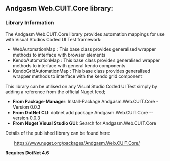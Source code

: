 <h2>Andgasm Web.CUIT.Core library:</h2>

<h3>Library Information</h3>
<p>The Andgasm Web.CUIT.Core library provides automation mappings for use with Visual Studios Coded UI Test framework:
	<ul>
		<li>WebAutomationMap : This base class provides generalised wrapper methods to interface with browser elements</li>
		<li>KendoAutomationMap : This base class provides generalised wrapper methods to interface with general kendo components</li>
		<li>KendoGridAutomationMap : This base class provides generalised wrapper methods to interface with the kendo grid component</li>
	</ul>
</p>

<p>
    This library can be utilised on any Visual Studio Coded UI Test simply by adding a reference from the official Nuget feed;
</p>

<ul>
    <li><b>From Package-Manager</b>: Install-Package Andgasm.Web.CUIT.Core -Version 0.0.3</li>
    <li><b>From DotNet CLI</b>: dotnet add package Andgasm.Web.CUIT.Core --version 0.0.3</li>
    <li><b>From Nuget Visual Studio GUI</b>: Search for Andgasm.Web.CUIT.Core</li>
</ul>

<p>
    Details of the published library can be found here:
</p>

<p>
    &nbsp;&nbsp;&nbsp;&nbsp;&nbsp;&nbsp;&nbsp;<a href="https://www.nuget.org/packages/Andgasm.Web.CUIT.Core/">https://www.nuget.org/packages/Andgasm.Web.CUIT.Core/</a>
</p>

<p><b>Requires DotNet 4.6</b></p>